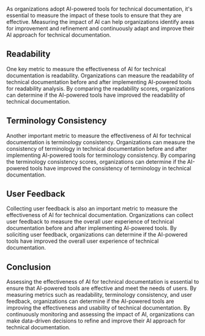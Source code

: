 

As organizations adopt AI-powered tools for technical documentation, it's essential to measure the impact of these tools to ensure that they are effective. Measuring the impact of AI can help organizations identify areas for improvement and refinement and continuously adapt and improve their AI approach for technical documentation.

Readability
-----------

One key metric to measure the effectiveness of AI for technical documentation is readability. Organizations can measure the readability of technical documentation before and after implementing AI-powered tools for readability analysis. By comparing the readability scores, organizations can determine if the AI-powered tools have improved the readability of technical documentation.

Terminology Consistency
-----------------------

Another important metric to measure the effectiveness of AI for technical documentation is terminology consistency. Organizations can measure the consistency of terminology in technical documentation before and after implementing AI-powered tools for terminology consistency. By comparing the terminology consistency scores, organizations can determine if the AI-powered tools have improved the consistency of terminology in technical documentation.

User Feedback
-------------

Collecting user feedback is also an important metric to measure the effectiveness of AI for technical documentation. Organizations can collect user feedback to measure the overall user experience of technical documentation before and after implementing AI-powered tools. By soliciting user feedback, organizations can determine if the AI-powered tools have improved the overall user experience of technical documentation.

Conclusion
----------

Assessing the effectiveness of AI for technical documentation is essential to ensure that AI-powered tools are effective and meet the needs of users. By measuring metrics such as readability, terminology consistency, and user feedback, organizations can determine if the AI-powered tools are improving the effectiveness and usability of technical documentation. By continuously monitoring and assessing the impact of AI, organizations can make data-driven decisions to refine and improve their AI approach for technical documentation.
